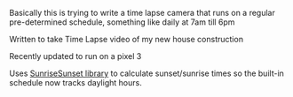 Basically this is trying to write a time lapse camera that runs on a regular pre-determined schedule, something like daily at 7am till 6pm

Written to take Time Lapse video of my new house construction

Recently updated to run on a pixel 3

Uses [SunriseSunset library](https://github.com/caarmen/SunriseSunset) to calculate sunset/sunrise times so the built-in schedule now tracks
daylight hours.
